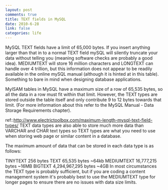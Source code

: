 ```yaml
--- 
layout: post
comments: true
title: TEXT fields in MySQL
date: 2010-6-28
link: false
categories: life
---
```

MySQL TEXT fields have a limit of 65,000 bytes. If you insert anything larger than that in to a normal TEXT field mySQL will silently truncate your data without telling you (meaning software checks are probably a good idea). MEDIUMTEXT will store 16 million characters and LONGTEXT can handle over 4 trillion, but this information does not appear to be readily available in the online mySQL manual (although it is hinted at in this table). Something to bare in mind when designing database applications.

MyISAM tables in MySQL have a maximum size of a row of 65,535 bytes, so all the data in a row must fit within that limit. However, the TEXT types are stored outside the table itself and only contribute 9 to 12 bytes towards that limit. (For more information about this refer to the MySQL Manual - Data Storage Requirements chapter).

ref::http://www.electrictoolbox.com/maximum-length-mysql-text-field-types/
TEXT data types are also able to store much more data than VARCHAR and CHAR text types so TEXT types are what you need to use when storing web page or similar content in a database.

The maximum amount of data that can be stored in each data type is as follows:

TINYTEXT	256 bytes
TEXT	65,535 bytes	~64kb
MEDIUMTEXT	 16,777,215 bytes	~16MB
BIGTEXT	4,294,967,295 bytes	~4GB
In most circumstances the TEXT type is probably sufficient, but if you are coding a content management system it's probably best to use the MEDIUMTEXT type for longer pages to ensure there are no issues with data size limits.
